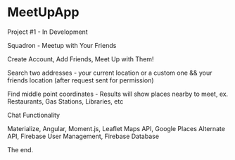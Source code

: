 # MeetUpApp
Project #1 - In Development




Squadron - Meetup with Your Friends

Create Account, Add Friends, Meet Up with Them!

Search two addresses - your current location or a custom one && your friends location (after request sent for permission)

Find middle point coordinates - Results will show places nearby to meet, ex. Restaurants, Gas Stations, Libraries, etc

Chat Functionality



Materialize, Angular, Moment.js, Leaflet Maps API, Google Places Alternate API, Firebase User Management, Firebase Database





The end.
